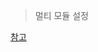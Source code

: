 

> 멀티 모듈 설정

[참고](https://kotlindays.com/2019/12/06/multi-module-spring-boot-in-kotlin-dsl/index.html)